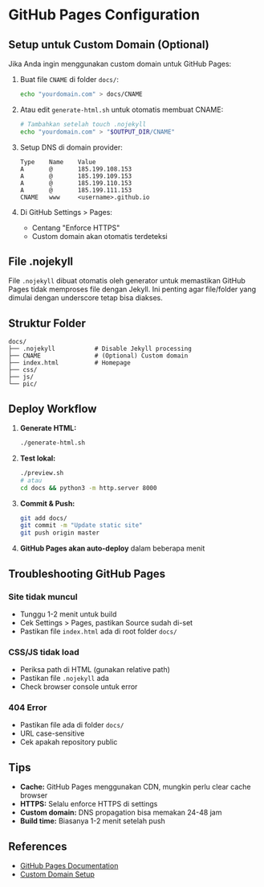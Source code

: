 # GitHub Pages Configuration

## Setup untuk Custom Domain (Optional)

Jika Anda ingin menggunakan custom domain untuk GitHub Pages:

1. Buat file `CNAME` di folder `docs/`:
   ```bash
   echo "yourdomain.com" > docs/CNAME
   ```

2. Atau edit `generate-html.sh` untuk otomatis membuat CNAME:
   ```bash
   # Tambahkan setelah touch .nojekyll
   echo "yourdomain.com" > "$OUTPUT_DIR/CNAME"
   ```

3. Setup DNS di domain provider:
   ```
   Type    Name    Value
   A       @       185.199.108.153
   A       @       185.199.109.153
   A       @       185.199.110.153
   A       @       185.199.111.153
   CNAME   www     <username>.github.io
   ```

4. Di GitHub Settings > Pages:
   - Centang "Enforce HTTPS"
   - Custom domain akan otomatis terdeteksi

## File .nojekyll

File `.nojekyll` dibuat otomatis oleh generator untuk memastikan GitHub Pages tidak memproses file dengan Jekyll. Ini penting agar file/folder yang dimulai dengan underscore tetap bisa diakses.

## Struktur Folder

```
docs/
├── .nojekyll           # Disable Jekyll processing
├── CNAME               # (Optional) Custom domain
├── index.html          # Homepage
├── css/
├── js/
└── pic/
```

## Deploy Workflow

1. **Generate HTML:**
   ```bash
   ./generate-html.sh
   ```

2. **Test lokal:**
   ```bash
   ./preview.sh
   # atau
   cd docs && python3 -m http.server 8000
   ```

3. **Commit & Push:**
   ```bash
   git add docs/
   git commit -m "Update static site"
   git push origin master
   ```

4. **GitHub Pages akan auto-deploy** dalam beberapa menit

## Troubleshooting GitHub Pages

### Site tidak muncul
- Tunggu 1-2 menit untuk build
- Cek Settings > Pages, pastikan Source sudah di-set
- Pastikan file `index.html` ada di root folder `docs/`

### CSS/JS tidak load
- Periksa path di HTML (gunakan relative path)
- Pastikan file `.nojekyll` ada
- Check browser console untuk error

### 404 Error
- Pastikan file ada di folder `docs/`
- URL case-sensitive
- Cek apakah repository public

## Tips

- **Cache:** GitHub Pages menggunakan CDN, mungkin perlu clear cache browser
- **HTTPS:** Selalu enforce HTTPS di settings
- **Custom domain:** DNS propagation bisa memakan 24-48 jam
- **Build time:** Biasanya 1-2 menit setelah push

## References

- [GitHub Pages Documentation](https://docs.github.com/en/pages)
- [Custom Domain Setup](https://docs.github.com/en/pages/configuring-a-custom-domain-for-your-github-pages-site)
